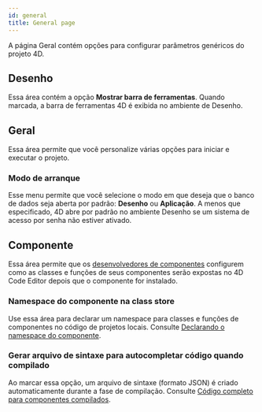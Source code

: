 ```yaml
---
id: general
title: General page
---
```


A página Geral contém opções para configurar parâmetros genéricos do projeto 4D.

## Desenho

Essa área contém a opção **Mostrar barra de ferramentas**. Quando marcada, a barra de ferramentas 4D é exibida no ambiente de Desenho.

## Geral

Essa área permite que você personalize várias opções para iniciar e executar o projeto.

### Modo de arranque

Esse menu permite que você selecione o modo em que deseja que o banco de dados seja aberta por padrão: **Desenho** ou **Aplicação**. A menos que especificado, 4D abre por padrão no ambiente Desenho se um sistema de acesso por senha não estiver ativado.


## Componente

Essa área permite que os [desenvolvedores de componentes](../Extensions/develop-components.md) configurem como as classes e funções de seus componentes serão expostas no 4D Code Editor depois que o componente for instalado.

### Namespace do componente na class store

Use essa área para declarar um namespace para classes e funções de componentes no código de projetos locais. Consulte [Declarando o namespace do componente](../Extensions/develop-components.md#declaring-the-component-namespace).

### Gerar arquivo de sintaxe para autocompletar código quando compilado

Ao marcar essa opção, um arquivo de sintaxe (formato JSON) é criado automaticamente durante a fase de compilação. Consulte [Código completo para componentes compilados](../Extensions/develop-components.md#code-completion-for-compiled-components). 
